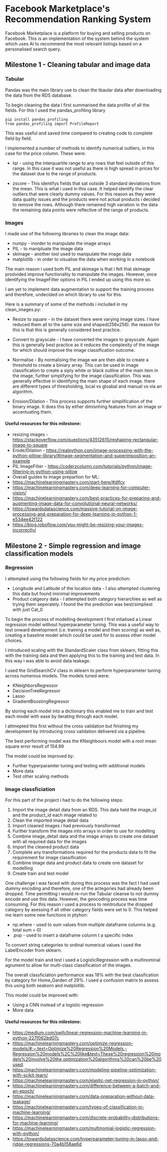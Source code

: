 # Facebook Marketplace's Recommendation Ranking System
Facebook Marketplace is a platform for buying and selling products on Facebook. This is an implementation of the system behind the system which uses AI to recommend the most relevant listings based on a personalised search query.

## Milestone 1 - Cleaning tabular and image data
### Tabular
Pandas was the main library use to clean the tbaular data after downloading the data from the RDS database.

To begin cleaning the data I first summarised the data profile of all the fields. For this I used the pandas_profiling library

```
pip install pandas_profiling
from pandas_profiling import ProfileReport
```
This was useful and saved time compared to creating code to complete field by field.

I implemented a number of methods to identify numerical outliers, in this case for the price column. These were:

- Iqr - using the interquartile range to any rows that feel outside of this range. In this case it was not useful as there is high spread in prices for the dataset due to the range of products.

- zscore - This identifys fields that sat outside 3 standard deviations from the mean. This is what i used in this case. It helped identify the clear outliers that were clearly dummy values. For this reason as they were data quality issues and the products were not actual products i decided to remove the rows. Although there remained high variation in the data the remaining data points were reflective of the range of products.

### Images
I made use of the following libraries to clean the image data:

- numpy - inorder to manipulate the image arrays
- PIL - to manipluate the image data
- skimage - another tool used to manipulate the image data
- matplotlib - in order to visualise the data when working in a notebook

The main reason i used both PIL and skimage is that i felt that skimage prodvided improve functionality to manipulate the images. However, once identifying the ImageFilter options in PIL I ended up using this more so.

I am yet to implement data augmentation to support the training process and therefore, undecided on which library to use for this.

Here is a summary of some of the methods i included in my clean_images.py:

- Resize to square - in the dataset there were varying image sizes. I have reduced them all to the same size and shaped(256x256). the reason for this is that this is generally considered best practice.

- Convert to grayscale - I have converted the images to grayscale. Again this is generally best practice as it reduces the complexity of the image for which should improve the image classification outcome.

- Normalise - By normalising the image we are then able to create a threshold to create a biniary array. This can be used in image classification to create a siply white or black outline of the main item in the image, further simplifying for the image classification. This was generally effective in identifying the main shape of each image. there are different types of thresholding, local vs gloabal and manual vs via an algorithm.

- Erosion/Dilation - This process supports further simplification of the binary image. It does this by either dimisnhing features from an image or accentuating them.


#### Useful resources for this milestone:
- resizing images - https://stackoverflow.com/questions/43512615/reshaping-rectangular-image-to-square
- Erode/Dilation - https://realpython.com/image-processing-with-the-python-pillow-library/#image-segmentation-and-superimposition-an-example
- PIL ImageFilter - https://coderzcolumn.com/tutorials/python/image-filtering-in-python-using-pillow
- Overall guides to image prepartion for ML:
- https://machinelearningmastery.com/start-here/#dlfcv
- https://machinelearningmastery.com/deep-learning-for-computer-vision/
- https://machinelearningmastery.com/best-practices-for-preparing-and-augmenting-image-data-for-convolutional-neural-networks/
- https://towardsdatascience.com/massive-tutorial-on-image-processing-and-preparation-for-deep-learning-in-python-1-e534ee42f122
- https://blog.roboflow.com/you-might-be-resizing-your-images-incorrectly/

## Milestone 2 - Simple regression and image classification models
### Regression
I attempted using the following fields for my price prediction:
- Longitude and Latitude of the location data - I also attempted clustering this data but found iminimal improvements
- Product catgeory data - I attempted both category hierarchies as well as trying them seperately. I found the the prediction was best/simpliest with just Cat_0

To begin the process of modelling development I first intialised a Linear regression model without hyperparameter tuning. This was a useful way to test onward development (i.e. training a model and then scoring) as well as, creating a baseline model which could be used for to assess other model choices.

I introduced scaling with the StandardScaler class from sklearn, fitting this with the training data and then applying this to the training and test data. In this way i was able to avoid data leakage.

I used the GridSearchCV class in sklearn to perform hyperparameter tuning across numerous models. The models tuned were:

- KNeighborsRegressor
- DecisionTreeRegressor
- Lasso
- GradientBoostingRegressor

By storing each model into a dictionary this enabled me to train and test each model with ease by iterating through each model.

I attmepted this first without the cross validation but finishing my development by introducing cross validation delivered via a pipeline.

The best performing model was the KNeighbours model with a root mean square error result of 154.99

The model could be improved by:
- Further hyperparamter tuning and testing with additional models
- More data
- Test other scaling methods

### Image classficiation
For this part of the project i had to do the following steps:
1. Import the image detail data from an RDS. This data held the image_id and the product_id each image related to
2. Clean the imported image detail data
3. Import cleaned images i had previously transformed
4. Further transform the images into arrays in order to use for modelling
5. Combine image_detail data and the image arrays to create one dataset with all required data for the images
6. Import the cleaned product data
7. Complete any transformations required for the products data to fit the requirement for image classification
8. Combine image data and product data to create one dataset for modelling
9. Create train and test model

One challenge i was faced with during this process was the fact I had used dummy encoding and therefore, one of the actegories had already been dropped. Time permitting i would re-run the Tabular cleanse to not dummy encode and use this data. However, the geocoding process was time consuming. For this reason i used a process to reintroduce the dropped category by asessing if all other category fields were set to 0. This helped me learn some new functions in ptyhon:

- np.where - used to sum values from multiple dataframe colunms (e.g. total sum = 0)
- .pop - used to insert a dataframe colunm t a specific index

To convert string categories to ordinal numerical values i used the LabelEncoder from sklearn.

For the model train and test i used a LogisticRegression with a multinominal agrument to allow for multi-class classification of the images.

The overall classficiation performance was 18% with the best classfication by category for Home_Garden of 29%. I used a confusion matrix to assess this using both seaborn and matplotlib.

This model could be improved with:

- Using a CNN instead of a logistic regression
- More data


#### Useful resources for this milestone:
- https://medium.com/swlh/linear-regression-machine-learning-in-python-227f062bd07c
- https://machinelearningmastery.com/optimize-regression-models/#:~:text=Optimize%20Regression%20Models,-Regression%20models%2C%20like&text=These%20regression%20models%20involve%20the,optimization%20algorithms%20can%20be%20used.
- https://machinelearningmastery.com/modeling-pipeline-optimization-with-scikit-learn/
- https://machinelearningmastery.com/elastic-net-regression-in-python/
- https://machinelearningmastery.com/difference-between-a-batch-and-an-epoch/
- https://machinelearningmastery.com/data-preparation-without-data-leakage/
- https://machinelearningmastery.com/types-of-classification-in-machine-learning/
- https://machinelearningmastery.com/discrete-probability-distributions-for-machine-learning/
- https://machinelearningmastery.com/multinomial-logistic-regression-with-python/
- https://towardsdatascience.com/hyperparameter-tuning-in-lasso-and-ridge-regressions-70a4b158ae6d